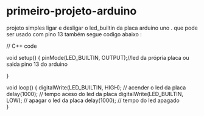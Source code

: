 # primeiro-projeto-arduino
 projeto simples ligar e desligar o led_builtin da placa arduino uno . que pode ser usado com pino 13 também 
 segue codigo abaixo :
 
// C++ code

void setup()
{
  pinMode(LED_BUILTIN, OUTPUT);//led da própria placa ou saida pino 13 do arduino 
  
}

void loop()
{
  digitalWrite(LED_BUILTIN, HIGH); // acender o led da placa 
  delay(1000); // tempo aceso do led da placa 
  digitalWrite(LED_BUILTIN, LOW); // apagar o led da placa 
  delay(1000); // tempo do led apagado   
}
